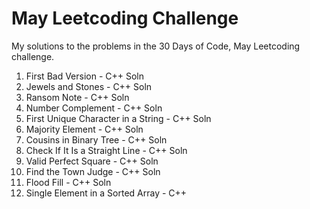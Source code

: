 # May Leetcoding Challenge
My solutions to the problems in the 30 Days of Code, May Leetcoding challenge.

1. First Bad Version - C++ Soln
2. Jewels and Stones - C++ Soln
3. Ransom Note - C++ Soln
4. Number Complement - C++ Soln
5. First Unique Character in a String - C++ Soln
6. Majority Element - C++ Soln
7. Cousins in Binary Tree - C++ Soln
8. Check If It Is a Straight Line - C++ Soln
9. Valid Perfect Square - C++ Soln
10. Find the Town Judge - C++ Soln
11. Flood Fill - C++ Soln
12. Single Element in a Sorted Array - C++
